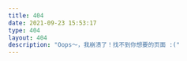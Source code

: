 ```yaml
---
title: 404
date: 2021-09-23 15:53:17
type: 404
layout: 404
description: "Oops～，我崩溃了！找不到你想要的页面 :("
---
```


